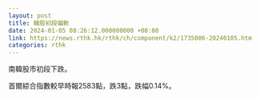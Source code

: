 ```yaml
---
layout: post
title: 韓股初段偏軟
date: 2024-01-05 08:26:12.000000000 +08:00
link: https://news.rthk.hk/rthk/ch/component/k2/1735006-20240105.htm
categories: rthk
---
```


南韓股市初段下跌。

首爾綜合指數較早時報2583點，跌3點，跌幅0.14%。
